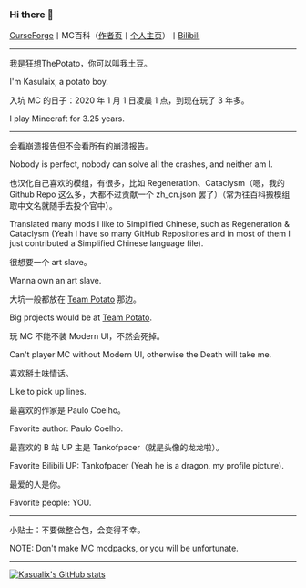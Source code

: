 ### Hi there 👋

[CurseForge](https://www.curseforge.com/members/potato_____boy/projects)丨MC百科（[作者页](https://www.mcmod.cn/author/25929.html)丨[个人主页](https://center.mcmod.cn/257643/)）丨[Bilibili](https://space.bilibili.com/387636714)

____

我是狂想ThePotato，你可以叫我土豆。

I'm Kasulaix, a potato boy.

入坑 MC 的日子：2020 年 1 月 1 日凌晨 1 点，到现在玩了 3 年多。

I play Minecraft for 3.25 years.

____

会看崩溃报告但不会看所有的崩溃报告。

Nobody is perfect, nobody can solve all the crashes, and neither am I.

也汉化自己喜欢的模组，有很多，比如 Regeneration、Cataclysm（嗯，我的 Github Repo 这么多，大都不过贡献一个 zh_cn.json 罢了）（常为往百科搬模组取中文名就随手去投个官中）。

Translated many mods I like to Simplified Chinese, such as Regeneration & Cataclysm (Yeah I have so many GitHub Repositories and in most of them I just contributed a Simplified Chinese language file).

很想要一个 art slave。

Wanna own an art slave.

大坑一般都放在 [Team Potato](https://github.com/orgs/MCTeamPotato/repositories) 那边。

Big projects would be at [Team Potato](https://github.com/orgs/MCTeamPotato/repositories).

玩 MC 不能不装 Modern UI，不然会死掉。

Can't player MC without Modern UI, otherwise the Death will take me.

喜欢掰土味情话。

Like to pick up lines.

最喜欢的作家是 Paulo Coelho。

Favorite author: Paulo Coelho.

最喜欢的 B 站 UP 主是 Tankofpacer（就是头像的龙龙啦）。

Favorite Bilibili UP: Tankofpacer (Yeah he is a dragon, my profile picture).

最爱的人是你。

Favorite people: YOU.
____

小贴士：不要做整合包，会变得不幸。

NOTE: Don't make MC modpacks, or you will be unfortunate.

____

[![Kasualix's GitHub stats](https://github-readme-stats.vercel.app/api?username=Kasualix)](https://github.com/anuraghazra/github-readme-stats)
